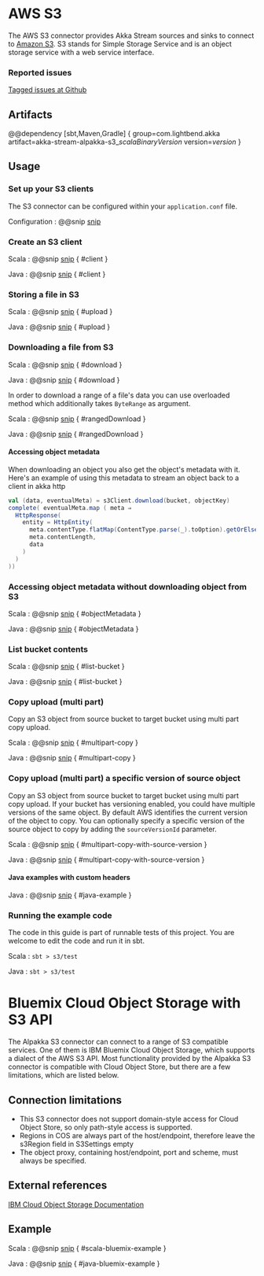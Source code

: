 # AWS S3

The AWS S3 connector provides Akka Stream sources and sinks to connect to [Amazon S3](https://aws.amazon.com/s3/).
S3 stands for Simple Storage Service and is an object storage service with a web service interface.

### Reported issues

[Tagged issues at Github](https://github.com/akka/alpakka/labels/p%3Aaws-s3)

## Artifacts

@@dependency [sbt,Maven,Gradle] {
  group=com.lightbend.akka
  artifact=akka-stream-alpakka-s3_$scalaBinaryVersion$
  version=$version$
}

## Usage

### Set up your S3 clients

The S3 connector can be configured within your `application.conf` file.

Configuration
: @@snip [snip](/s3/src/main/resources/reference.conf)

### Create an S3 client

Scala
: @@snip [snip](/s3/src/test/scala/akka/stream/alpakka/s3/scaladsl/S3SourceSpec.scala) { #client }

Java
: @@snip [snip](/s3/src/test/java/akka/stream/alpakka/s3/javadsl/S3ClientTest.java) { #client }

### Storing a file in S3

Scala
: @@snip [snip](/s3/src/test/scala/akka/stream/alpakka/s3/scaladsl/S3SinkSpec.scala) { #upload }

Java
: @@snip [snip](/s3/src/test/java/akka/stream/alpakka/s3/javadsl/S3ClientTest.java) { #upload }

### Downloading a file from S3

Scala
: @@snip [snip](/s3/src/test/scala/akka/stream/alpakka/s3/scaladsl/S3SourceSpec.scala) { #download }

Java
: @@snip [snip](/s3/src/test/java/akka/stream/alpakka/s3/javadsl/S3ClientTest.java) { #download }

In order to download a range of a file's data you can use overloaded method which
additionally takes `ByteRange` as argument.

Scala
: @@snip [snip](/s3/src/test/scala/akka/stream/alpakka/s3/scaladsl/S3SourceSpec.scala) { #rangedDownload }

Java
: @@snip [snip](/s3/src/test/java/akka/stream/alpakka/s3/javadsl/S3ClientTest.java) { #rangedDownload }

#### Accessing object metadata

When downloading an object you also get the object's metadata with it. 
Here's an example of using this metadata to stream an object back to a client in akka http

```scala
val (data, eventualMeta) = s3Client.download(bucket, objectKey)
complete( eventualMeta.map ( meta ⇒
  HttpResponse(
    entity = HttpEntity(
      meta.contentType.flatMap(ContentType.parse(_).toOption).getOrElse(`application/octet-stream`),
      meta.contentLength,
      data
    )
  )
))
```

### Accessing object metadata without downloading object from S3

Scala
: @@snip [snip](/s3/src/test/scala/akka/stream/alpakka/s3/scaladsl/S3SourceSpec.scala) { #objectMetadata }

Java
: @@snip [snip](/s3/src/test/java/akka/stream/alpakka/s3/javadsl/S3ClientTest.java) { #objectMetadata }

### List bucket contents

Scala
: @@snip [snip](/s3/src/test/scala/akka/stream/alpakka/s3/scaladsl/S3SourceSpec.scala) { #list-bucket }

Java
: @@snip [snip](/s3/src/test/java/akka/stream/alpakka/s3/javadsl/S3ClientTest.java) { #list-bucket }

### Copy upload (multi part)

Copy an S3 object from source bucket to target bucket using multi part copy upload.

Scala
: @@snip [snip](/s3/src/test/scala/akka/stream/alpakka/s3/scaladsl/S3SinkSpec.scala) { #multipart-copy }

Java
: @@snip [snip](/s3/src/test/java/akka/stream/alpakka/s3/javadsl/S3ClientTest.java) { #multipart-copy }

### Copy upload (multi part) a specific version of source object

Copy an S3 object from source bucket to target bucket using multi part copy upload. If your bucket has versioning 
enabled, you could have multiple versions of the same object. By default AWS identifies the current version of the 
object to copy. You can optionally specify a specific version of the source object to copy by adding the 
`sourceVersionId` parameter.

Scala
: @@snip [snip](/s3/src/test/scala/akka/stream/alpakka/s3/scaladsl/S3SinkSpec.scala) { #multipart-copy-with-source-version }

Java
: @@snip [snip](/s3/src/test/java/akka/stream/alpakka/s3/javadsl/S3ClientTest.java) { #multipart-copy-with-source-version }

#### Java examples with custom headers

Java
: @@snip [snip](/s3/src/test/java/akka/stream/alpakka/s3/javadsl/JavaExamplesSnippets.java) { #java-example }

### Running the example code

The code in this guide is part of runnable tests of this project. You are welcome to edit the code and run it in sbt.

Scala
:   ```
    sbt
    > s3/test
    ```

Java
:   ```
    sbt
    > s3/test
    ```

# Bluemix Cloud Object Storage with S3 API

The Alpakka S3 connector can connect to a range of S3 compatible services. One of them is IBM Bluemix Cloud Object Storage, which supports a dialect of the AWS S3 API.
Most functionality provided by the Alpakka S3 connector is compatible with Cloud Object Store, but there are a few limitations, which are listed below.

## Connection limitations

- This S3 connector does not support domain-style access for Cloud Object Store, so only path-style access is supported.
- Regions in COS are always part of the host/endpoint, therefore leave the s3Region field in S3Settings empty
- The object proxy, containing host/endpoint, port and scheme, must always be specified.

## External references

[IBM Cloud Object Storage Documentation](https://ibm-public-cos.github.io/crs-docs/api-reference)

## Example

Scala
: @@snip [snip](/s3/src/test/scala/akka/stream/alpakka/s3/scaladsl/DocSnippets.scala) { #scala-bluemix-example }

Java
: @@snip [snip](/s3/src/test/java/akka/stream/alpakka/s3/javadsl/DocSnippets.java) { #java-bluemix-example }
